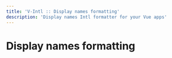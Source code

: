 ```yaml
---
title: 'V-Intl :: Display names formatting'
description: 'Display names Intl formatter for your Vue apps'
---
```


# Display names formatting